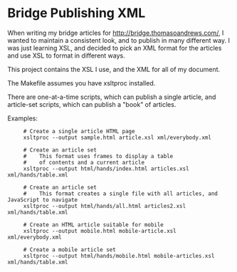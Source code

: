 # Bridge Publishing XML

When writing my bridge articles for http://bridge.thomasoandrews.com/, 
I wanted to maintain a consistent look, and to publish in many different way. I was
just learning XSL, and decided to pick an XML format for the articles and use XSL
to format in different ways.

This project contains the XSL I use, and the XML for all of my document.

The Makefile assumes you have xsltproc installed.

There are one-at-a-time scripts, which can publish a single article, and article-set scripts, which can publish a "book" of articles.

Examples:
```
     # Create a single article HTML page
     xsltproc --output sample.html article.xsl xml/everybody.xml

     # Create an article set 
     #    This format uses frames to display a table
     #    of contents and a current article
     xsltproc --output html/hands/index.html articles.xsl xml/hands/table.xml

     # Create an article set
     #    This format creates a single file with all articles, and JavaScript to navigate
     xsltproc --output html/hands/all.html articles2.xsl xml/hands/table.xml

     # Create an HTML article suitable for mobile
     xsltproc --output mobile.html mobile-article.xsl xml/everybody.xml

     # Create a mobile article set
     xsltproc --output html/hands/mobile.html mobile-articles.xsl xml/hands/table.xml
```
